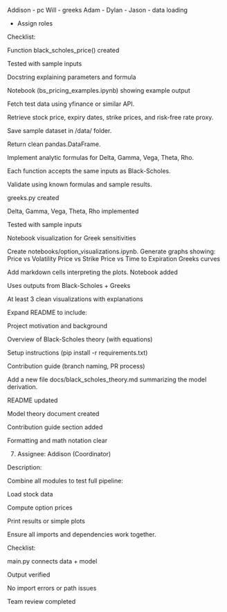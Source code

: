 Addison - pc
Will - greeks 
Adam - 
Dylan - 
Jason - data loading

- Assign roles

Checklist:

 Function black_scholes_price() created

 Tested with sample inputs

 Docstring explaining parameters and formula

 Notebook (bs_pricing_examples.ipynb) showing example output

Fetch test data using yfinance or similar API.

Retrieve stock price, expiry dates, strike prices, and risk-free rate proxy.

Save sample dataset in /data/ folder.

Return clean pandas.DataFrame.

Implement analytic formulas for Delta, Gamma, Vega, Theta, Rho.

Each function accepts the same inputs as Black-Scholes.

Validate using known formulas and sample results.

 greeks.py created

 Delta, Gamma, Vega, Theta, Rho implemented

 Tested with sample inputs

 Notebook visualization for Greek sensitivities

Create notebooks/option_visualizations.ipynb.
Generate graphs showing:
Price vs Volatility
Price vs Strike
Price vs Time to Expiration
Greeks curves

Add markdown cells interpreting the plots.
Notebook added

 Uses outputs from Black-Scholes + Greeks

 At least 3 clean visualizations with explanations


Expand README to include:

Project motivation and background

Overview of Black-Scholes theory (with equations)

Setup instructions (pip install -r requirements.txt)

Contribution guide (branch naming, PR process)

Add a new file docs/black_scholes_theory.md summarizing the model derivation.


 README updated

 Model theory document created

 Contribution guide section added

 Formatting and math notation clear


7. Assignee: Addison (Coordinator)

Description:

Combine all modules to test full pipeline:

Load stock data

Compute option prices

Print results or simple plots

Ensure all imports and dependencies work together.

Checklist:

 main.py connects data + model

 Output verified

 No import errors or path issues

 Team review completed